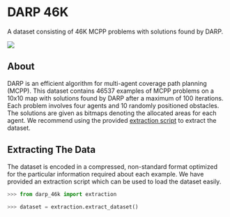 # DARP 46K

A dataset consisting of 46K MCPP problems with solutions found by DARP.

<img src='https://github.com/alice-st/DARP/raw/main/images/STC.png'>

## About

DARP is an efficient algorithm for multi-agent coverage path planning (MCPP). This dataset contains 46537 examples of MCPP problems on a 10x10 map with solutions found by DARP after a maximum of 100 iterations. Each problem involves four agents and 10 randomly positioned obstacles. The solutions are given as bitmaps denoting the allocated areas for each agent. We recommend using the provided [extraction script](./scripts/load.py) to extract the dataset.


## Extracting The Data

The dataset is encoded in a compressed, non-standard format optimized for the particular information required about each example. We have provided an extraction script which can be used to load the dataset easily.

```py
>>> from darp_46k import extraction
 
>>> dataset = extraction.extract_dataset()
```
